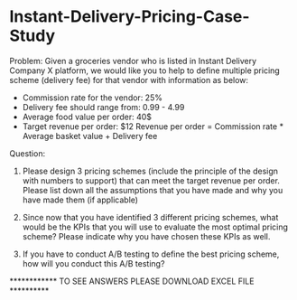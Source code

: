# Instant-Delivery-Pricing-Case-Study

Problem: 
Given a groceries vendor who is listed in Instant Delivery Company X platform, we would like you to help to define multiple pricing scheme (delivery fee) for that vendor with information as below: 

- Commission rate for the vendor: 25%
- Delivery fee should range from: 0.99 - 4.99
- Average food value per order: 40$
- Target revenue per order: $12
Revenue per order = Commission rate * Average basket value + Delivery fee

Question:
1. Please design 3 pricing schemes (include the principle of the design with numbers to support) that can meet the target revenue per order. Please list down all the assumptions that you have made and why you have made them (if applicable)

2. Since now that you have identified 3 different pricing schemes, what would be the KPIs that you will use to evaluate the most optimal pricing scheme? Please indicate why you have chosen these KPIs as well.

3. If you have to conduct A/B testing to define the best pricing scheme, how will you conduct this A/B testing?


************ TO SEE ANSWERS PLEASE DOWNLOAD EXCEL FILE  **********
